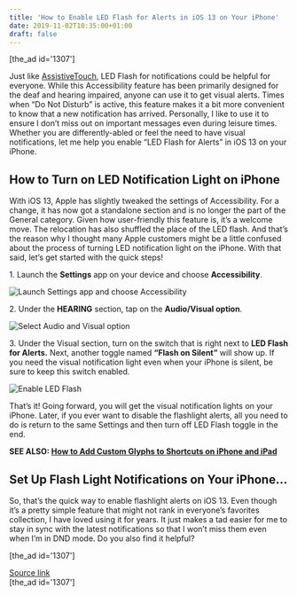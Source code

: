 ```yaml
---
title: 'How to Enable LED Flash for Alerts in iOS 13 on Your iPhone'
date: 2019-11-02T10:35:00+01:00
draft: false
---
```


\[the\_ad id='1307'\]  
  

  

Just like [AssistiveTouch](https://beebom.com/enable-assistivetouch-ios-13-ipados-13/), LED Flash for notifications could be helpful for everyone. While this Accessibility feature has been primarily designed for the deaf and hearing impaired, anyone can use it to get visual alerts. Times when “Do Not Disturb” is active, this feature makes it a bit more convenient to know that a new notification has arrived. Personally, I like to use it to ensure I don’t miss out on important messages even during leisure times. Whether you are differently-abled or feel the need to have visual notifications, let me help you enable “LED Flash for Alerts” in iOS 13 on your iPhone.  

How to Turn on LED Notification Light on iPhone
-----------------------------------------------

  

With iOS 13, Apple has slightly tweaked the settings of Accessibility. For a change, it has now got a standalone section and is no longer the part of the General category. Given how user-friendly this feature is, it’s a welcome move. The relocation has also shuffled the place of the LED flash. And that’s the reason why I thought many Apple customers might be a little confused about the process of turning LED notification light on the iPhone. With that said, let’s get started with the quick steps!  

1\. Launch the **Settings** app on your device and choose **Accessibility**.  

![Launch Settings app and choose Accessibility](https://beebom.com/wp-content/uploads/2019/11/Launch-Settings-app-and-choose-Accessibility.jpg)

2\. Under the **HEARING** section, tap on the **Audio/Visual option**.  

![Select Audio and Visual option](https://beebom.com/wp-content/uploads/2019/11/Audio-and-Visual.jpg)

3\. Under the Visual section, turn on the switch that is right next to **LED Flash for Alerts.** Next, another toggle named **“Flash on Silent”** will show up. If you need the visual notification light even when your iPhone is silent, be sure to keep this switch enabled.  

![Enable LED Flash](https://beebom.com/wp-content/uploads/2019/11/Enable-LED-Flash.jpg)

That’s it! Going forward, you will get the visual notification lights on your iPhone. Later, if you ever want to disable the flashlight alerts, all you need to do is return to the same Settings and then turn off LED Flash toggle in the end.  

**SEE ALSO: [How to Add Custom Glyphs to Shortcuts on iPhone and iPad](https://beebom.com/how-add-custom-glyphs-shortcuts-iphone-ipad/)**  

Set Up Flash Light Notifications on Your iPhone…
------------------------------------------------

  

So, that’s the quick way to enable flashlight alerts on iOS 13. Even though it’s a pretty simple feature that might not rank in everyone’s favorites collection, I have loved using it for years. It just makes a tad easier for me to stay in sync with the latest notifications so that I won’t miss them even when I’m in DND mode. Do you also find it helpful?  

  
\[the\_ad id='1307'\]  
  
[Source link](https://beebom.com/how-enable-led-flash-alerts-ios-13-iphone/)  
\[the\_ad id='1307'\]